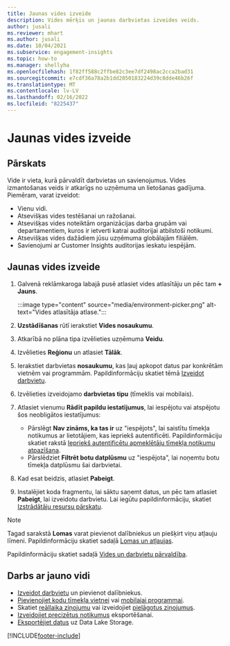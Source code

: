 ```yaml
---
title: Jaunas vides izveide
description: Vides mērķis un jaunas darbvietas izveides veids.
author: jusali
ms.reviewer: mhart
ms.author: jusali
ms.date: 10/04/2021
ms.subservice: engagement-insights
ms.topic: how-to
ms.manager: shellyha
ms.openlocfilehash: 1f82ff588c2ffbe82c3ee7df2498ac2cca2bad31
ms.sourcegitcommit: e7cdf36a78a2b1dd2850183224d39c8dde46b26f
ms.translationtype: MT
ms.contentlocale: lv-LV
ms.lasthandoff: 02/16/2022
ms.locfileid: "8225437"
---
```

# <a name="create-a-new-environment"></a>Jaunas vides izveide 

## <a name="overview"></a>Pārskats

Vide ir vieta, kurā pārvaldīt darbvietas un savienojumus. Vides izmantošanas veids ir atkarīgs no uzņēmuma un lietošanas gadījuma. Piemēram, varat izveidot:

- Vienu vidi.
- Atsevišķas vides testēšanai un ražošanai.
- Atsevišķas vides noteiktām organizācijas darba grupām vai departamentiem, kuros ir ietverti katrai auditorijai atbilstoši notikumi.
- Atsevišķas vides dažādiem jūsu uzņēmuma globālajām filiālēm.
- Savienojumi ar Customer Insights auditorijas ieskatu iespējām.

## <a name="create-a-new-environment"></a>Jaunas vides izveide

1. Galvenā reklāmkaroga labajā pusē atlasiet vides atlasītāju un pēc tam **+ Jauns**.

   :::image type="content" source="media/environment-picker.png" alt-text="Vides atlasītāja atlase.":::

1. **Uzstādīšanas** rūtī ierakstiet **Vides nosaukumu**.

1. Atkarībā no plāna tipa izvēlieties uzņēmuma **Veidu**.

1. Izvēlieties **Reģionu** un atlasiet **Tālāk**. 

1. Ierakstiet darbvietas **nosaukumu**, kas ļauj apkopot datus par konkrētām vietnēm vai programmām. Papildinformāciju skatiet tēmā [Izveidot darbvietu](create-workspace.md).

1. Izvēlieties izveidojamo **darbvietas tipu** (tīmeklis vai mobilais). 

1. Atlasiet vienumu **Rādīt papildu iestatījumus**, lai iespējotu vai atspējotu šos neobligātos iestatījumus:

   - Pārslēgt **Nav zināms, ka tas ir** uz "iespējots", lai saistītu tīmekļa notikumus ar lietotājiem, kas iepriekš autentificēti. Papildinformāciju skatiet rakstā [Iepriekš autentificētu apmeklētāju tīmekļa notikumu atpazīšana](unknown-to-known.md).
   - Pārslēdziet **Filtrēt botu datplūsmu** uz "iespējota", lai noņemtu botu tīmekļa datplūsmu šai darbvietai. 

1. Kad esat beidzis, atlasiet **Pabeigt**. 

1. Instalējiet koda fragmentu, lai sāktu saņemt datus, un pēc tam atlasiet **Pabeigt**, lai izveidotu darbvietu. Lai iegūtu papildinformāciju, skatiet [Izstrādātāju resursu pārskatu](developer-resources.md).

> [!NOTE]
> Tagad sarakstā **Lomas** varat pievienot dalībniekus un piešķirt viņu atļauju līmeni. Papildinformāciju skatiet sadaļā [Lomas un atļaujas](user-roles.md). 

Papildinformāciju skatiet sadaļā [Vides un darbvietu pārvaldība](manage-environments-workspaces.md).

## <a name="work-with-your-new-environment"></a>Darbs ar jauno vidi

- [Izveidot darbvietu](../engagement-insights/create-workspace.md) un pievienot dalībniekus.
- [Pievienojiet kodu tīmekļa vietnei](../engagement-insights/instrument-website.md) vai [mobilajai programmai](../engagement-insights/developer-resources.md#capture-events-from-mobile-apps).
- Skatiet [reāllaika ziņojumu](../engagement-insights/view-reports.md) vai izveidojiet [pielāgotus ziņojumus](../engagement-insights/custom-reports.md).
- [Izveidojiet precizētus notikumus](../engagement-insights/refined-events.md) eksportēšanai.
- [Eksportējiet datus](../engagement-insights/export-events.md) uz Data Lake Storage.

[!INCLUDE[footer-include](../includes/footer-banner.md)]

